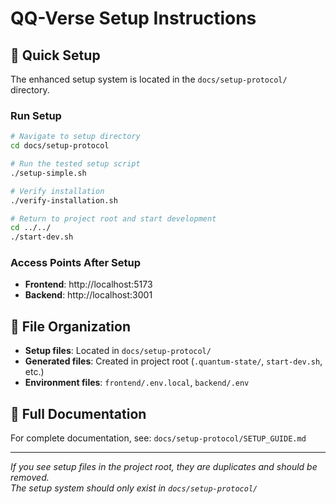 # QQ-Verse Setup Instructions

## 🎯 **Quick Setup**

The enhanced setup system is located in the `docs/setup-protocol/` directory.

### **Run Setup**

```bash
# Navigate to setup directory
cd docs/setup-protocol

# Run the tested setup script
./setup-simple.sh

# Verify installation
./verify-installation.sh

# Return to project root and start development
cd ../../
./start-dev.sh
```

### **Access Points After Setup**
- **Frontend**: http://localhost:5173
- **Backend**: http://localhost:3001

## 📁 **File Organization**

- **Setup files**: Located in `docs/setup-protocol/`
- **Generated files**: Created in project root (`.quantum-state/`, `start-dev.sh`, etc.)
- **Environment files**: `frontend/.env.local`, `backend/.env`

## 📖 **Full Documentation**

For complete documentation, see: `docs/setup-protocol/SETUP_GUIDE.md`

---

*If you see setup files in the project root, they are duplicates and should be removed.*  
*The setup system should only exist in `docs/setup-protocol/`*
